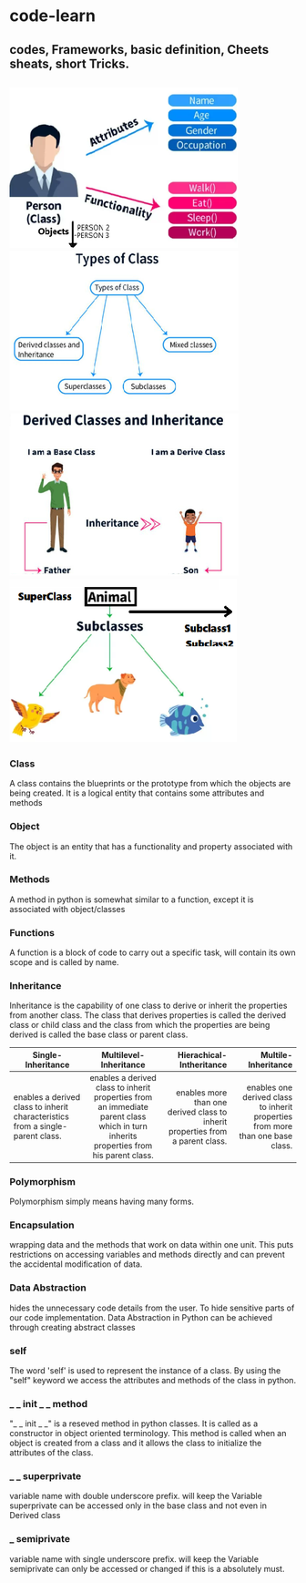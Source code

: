 # code-learn
codes, Frameworks, basic definition, Cheets sheats, short Tricks.
---
![class](images/CLASS.PNG  "Class - Objects, Attributes and Functionalities")   ![class types](images/CLASSTYPES.PNG "Different types of Classes") 
![derived class](images/CLASSTYPES1.PNG "Derived Classes")   ![super class](images/SUPERCLASS.PNG "Super and Sub Classes")
---


### Class
 A class contains the blueprints or the prototype from which the objects are being created. It is a logical entity that contains some attributes and methods

### Object
The object is an entity that has a functionality and property associated with it.

### Methods
A method in python is somewhat similar to a function, except it is associated with object/classes

### Functions
A function is a block of code to carry out a specific task, will contain its own scope and is called by name. 

### Inheritance 
Inheritance is the capability of one class to derive or inherit the properties from another class. The class that derives properties is called the derived class or child class and the class from which the properties are being derived is called the base class or parent class.

|Single-Inheritance|Multilevel-Inheritance|Hierachical-Intheritance|Multile-Inheritance|
|-----------|:-----------:|-----------:|-----------:|
enables a derived class to inherit characteristics from a single-parent class.|enables a derived class to inherit properties from an immediate parent class which in turn inherits properties from his parent class.|enables more than one derived class to inherit properties from a parent class.| enables one derived class to inherit properties from more than one base class.|

### Polymorphism
Polymorphism simply means having many forms.

### Encapsulation
wrapping data and the methods that work on data within one unit. This puts restrictions on accessing variables and methods directly and can prevent the accidental modification of data. 

### Data Abstraction
hides the unnecessary code details from the user. To hide sensitive parts of our code implementation.
Data Abstraction in Python can be achieved through creating abstract classes

### self
The word 'self' is used to represent the instance of a class. By using the "self" keyword we access the attributes and methods of the class in python.

### _ _ init _ _ method
"_ _ init _ _" is a reseved method in python classes. It is called as a constructor in object oriented terminology. This method is called when an object is created from a class and it allows the class to initialize the attributes of the class.

### _ _ superprivate
variable name with double underscore prefix. will keep the Variable superprivate can be accessed only in the base class and not even in Derived class

### _ semiprivate
variable name with single underscore prefix. will keep the Variable semiprivate can only be accessed or changed  if this is a absolutely must.
